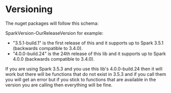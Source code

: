 # Versioning

The nuget packages will follow this schema:

SparkVersion-OurReleaseVersion for example:

- "3.5.1-build.1" is the first release of this and it supports up to Spark 3.5.1 (backwards compatible to 3.4.0).
- "4.0.0-build.24" is the 24th release of this lib and it supports up to Spark 4.0.0 (backwards compatible to 3.4.0).

If you are using Spark 3.5.3 and you use this lib's 4.0.0-build.24 then it will work but there will be functions that do not exist in 3.5.3 and if you call them you will get an error but if you stick to functions that are available in the version you are calling then everything will be fine.
